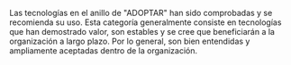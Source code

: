 Las tecnologías en el anillo de "ADOPTAR" han sido comprobadas y se recomienda su uso. Esta categoría generalmente consiste en tecnologías que han demostrado valor, son estables y se cree que beneficiarán a la organización a largo plazo. Por lo general, son bien entendidas y ampliamente aceptadas dentro de la organización.